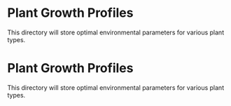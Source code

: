 # Plant Growth Profiles
This directory will store optimal environmental parameters for various plant types.
# Plant Growth Profiles
This directory will store optimal environmental parameters for various plant types.
